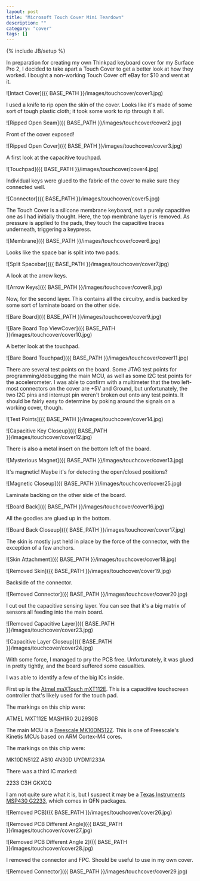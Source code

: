 ```yaml
---
layout: post
title: "Microsoft Touch Cover Mini Teardown"
description: ""
category: "cover"
tags: []
---
```

{% include JB/setup %}

In preparation for creating my own Thinkpad keyboard cover for my Surface Pro 2, I decided to take apart a Touch Cover to get a better look at how they worked. I bought a non-working Touch Cover off eBay for $10 and went at it.

![Intact Cover]({{ BASE_PATH }}/images/touchcover/cover1.jpg) 

I used a knife to rip open the skin of the cover. Looks like it's made of some sort of tough plastic cloth; it took some work to rip through it all.

![Ripped Open Seam]({{ BASE_PATH }}/images/touchcover/cover2.jpg) 

Front of the cover exposed!

![Ripped Open Cover]({{ BASE_PATH }}/images/touchcover/cover3.jpg) 

A first look at the capacitive touchpad.

![Touchpad]({{ BASE_PATH }}/images/touchcover/cover4.jpg) 

Individual keys were glued to the fabric of the cover to make sure they connected well. 

![Connector]({{ BASE_PATH }}/images/touchcover/cover5.jpg) 

The Touch Cover is a silicone membrane keyboard, not a purely capacitive one as I had initially thought. Here, the top membrane layer is removed. As pressure is applied to the pads, they touch the capacitive traces underneath, triggering a keypress.

![Membrane]({{ BASE_PATH }}/images/touchcover/cover6.jpg) 

Looks like the space bar is split into two pads.

![Split Spacebar]({{ BASE_PATH }}/images/touchcover/cover7.jpg) 

A look at the arrow keys.

![Arrow Keys]({{ BASE_PATH }}/images/touchcover/cover8.jpg) 

Now, for the second layer. This contains all the circuitry, and is backed by some sort of laminate board on the other side.

![Bare Board]({{ BASE_PATH }}/images/touchcover/cover9.jpg) 

![Bare Board Top ViewCover]({{ BASE_PATH }}/images/touchcover/cover10.jpg) 

A better look at the touchpad. 

![Bare Board Touchpad]({{ BASE_PATH }}/images/touchcover/cover11.jpg) 

There are several test points on the board. Some JTAG test points for programming/debugging the main MCU, as well as some I2C test points for the accelerometer. I was able to confirm with a multimeter that the two left-most connectors on the cover are +5V and Ground, but unfortunately, the two I2C pins and interrupt pin weren't broken out onto any test points. It should be fairly easy to determine by poking around the signals on a working cover, though.

![Test Points]({{ BASE_PATH }}/images/touchcover/cover14.jpg) 

![Capacitive Key Closeup]({{ BASE_PATH }}/images/touchcover/cover12.jpg) 

There is also a metal insert on the bottom left of the board.

![Mysterious Magnet]({{ BASE_PATH }}/images/touchcover/cover13.jpg) 

It's magnetic! Maybe it's for detecting the open/closed positions?

![Magnetic Closeup]({{ BASE_PATH }}/images/touchcover/cover25.jpg) 

Laminate backing on the other side of the board.

![Board Back]({{ BASE_PATH }}/images/touchcover/cover16.jpg) 

All the goodies are glued up in the bottom.

![Board Back Closeup]({{ BASE_PATH }}/images/touchcover/cover17.jpg) 

The skin is mostly just held in place by the force of the connector, with the exception of a few anchors.

![Skin Attachment]({{ BASE_PATH }}/images/touchcover/cover18.jpg) 

![Removed Skin]({{ BASE_PATH }}/images/touchcover/cover19.jpg) 

Backside of the connector.

![Removed Connector]({{ BASE_PATH }}/images/touchcover/cover20.jpg) 

I cut out the capacitive sensing layer. You can see that it's a big matrix of sensors all feeding into the main board.

![Removed Capacitive Layer]({{ BASE_PATH }}/images/touchcover/cover23.jpg) 

![Capacitive Layer Closeup]({{ BASE_PATH }}/images/touchcover/cover24.jpg) 

With some force, I managed to pry the PCB free. Unfortunately, it was glued in pretty tightly, and the board suffered some casualties.

I was able to identify a few of the big ICs inside.

First up is the [Atmel maXTouch mXT112E](http://www.atmel.com/microsite/maxtouch_eseries/mxt112e.aspx). This is a capacitive touchscreen controller that's likely used for the touch pad.

The markings on this chip were:

ATMEL
MXT112E
MASH1R0
2U29S0B

The main MCU is a [Freescale MK10DN512Z](http://www.freescale.com/webapp/sps/site/prod_summary.jsp?code=K10_100&lang_cd=). This is one of Freescale's Kinetis MCUs based on ARM Cortex-M4 cores.

The markings on this chip were:

MK10DN512Z
AB10 4N30D
UYDM1233A

There was a third IC marked:

2233
C3H
GKXCQ

I am not quite sure what it is, but I suspect it may be a [Texas Instruments MSP430 G2233](http://www.ti.com/product/msp430g2233), which comes in QFN packages. 

![Removed PCB]({{ BASE_PATH }}/images/touchcover/cover26.jpg) 

![Removed PCB Different Angle]({{ BASE_PATH }}/images/touchcover/cover27.jpg) 

![Removed PCB Different Angle 2]({{ BASE_PATH }}/images/touchcover/cover28.jpg) 

I removed the connector and FPC. Should be useful to use in my own cover.

![Removed Connector]({{ BASE_PATH }}/images/touchcover/cover29.jpg) 
